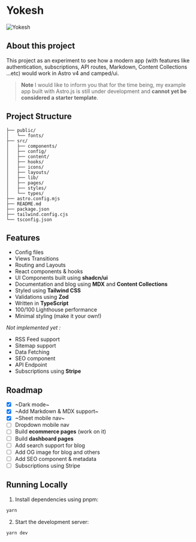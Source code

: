 # Yokesh

![Yokesh](https://ogcdn.net/e4b8c678-7bd5-445d-ba03-bfaad510c686/v3/yokesh.in/Revolutionizing%20Digital%20With%20Responsive%20Design./https%3A%2F%2Fopengraph.b-cdn.net%2Fproduction%2Fdocuments%2F7f02a5f9-abfd-4382-aa00-7d069f2702d1.jpg%3Ftoken%3DwLk_tAibFyCkASBNza2KtLxiUQNdLz_z3352rU_l2ag%26height%3D612%26width%3D612%26expires%3D33247121766/og.png)

## About this project

This project as an experiment to see how a modern app (with features like authentication, subscriptions, API routes, Markdown, Content Collections ...etc) would work in Astro v4 and camped/ui.

> **Note**
> I would like to inform you that for the time being, my example app built with Astro.js is still under development and **cannot yet be considered a starter template**.

## Project Structure

```
├── public/
│   └── fonts/
├── src/
│   ├── components/
│   ├── config/
│   ├── content/
│   ├── hooks/
│   ├── icons/
│   ├── layouts/
│   ├── lib/
│   ├── pages/
│   ├── styles/
│   └── types/
├── astro.config.mjs
├── README.md
├── package.json
├── tailwind.config.cjs
└── tsconfig.json
```

## Features

- Config files
- Views Transitions
- Routing and Layouts
- React components & hooks
- UI Components built using **shadcn/ui**
- Documentation and blog using **MDX** and **Content Collections**
- Styled using **Tailwind CSS**
- Validations using **Zod**
- Written in **TypeScript**
- 100/100 Lighthouse performance
- Minimal styling (make it your own!)

_Not implemented yet :_

- RSS Feed support
- Sitemap support
- Data Fetching
- SEO component
- API Endpoint
- Subscriptions using **Stripe**

## Roadmap

- [x] ~Dark mode~
- [x] ~Add Markdown & MDX support~
- [x] ~Sheet mobile nav~
- [ ] Dropdown mobile nav
- [ ] Build **ecommerce pages** (work on it)
- [ ] Build **dashboard pages**
- [ ] Add search support for blog
- [ ] Add OG image for blog and others
- [ ] Add SEO component & metadata
- [ ] Subscriptions using Stripe

## Running Locally

1. Install dependencies using pnpm:

```sh
yarn
```

2. Start the development server:

```sh
yarn dev
```
